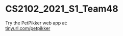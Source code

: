 # CS2102_2021_S1_Team48

Try the PetPikker web app at:\
[tinyurl.com/petpikker](tinyurl.com/petpikker)
